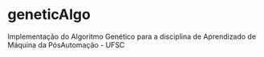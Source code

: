 # geneticAlgo
Implementação do Algoritmo Genético para a disciplina de Aprendizado de Máquina da PósAutomação - UFSC
